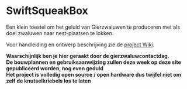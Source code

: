 # SwiftSqueakBox

Een klein toestel om het geluid van Gierzwaluwen te produceren met als doel zwaluwen naar nest-plaatsen te lokken.

Voor handleiding en ontwerp beschrijving zie de [project Wiki](https://github.com/schoetec/SwiftSqueakBox/wiki).

**Waarschijnlijk ben je hier geraakt door de gierzwaluwcontactdag.**  
**De bouwplannen en gebruiksaanwijzing zullen deze week op deze site gepubliceerd worden, nog even geduld**  
**Het project is volledig open source / open hardware dus twijfel niet om zelf de knutselkriebels los te laten**  

